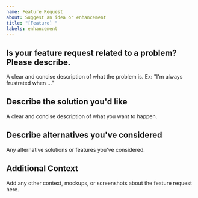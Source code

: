 ```yaml
---
name: Feature Request
about: Suggest an idea or enhancement
title: "[Feature] "
labels: enhancement
---
```


## Is your feature request related to a problem? Please describe.

A clear and concise description of what the problem is. Ex: "I'm always frustrated when ..."

## Describe the solution you'd like

A clear and concise description of what you want to happen.

## Describe alternatives you've considered

Any alternative solutions or features you've considered.

## Additional Context

Add any other context, mockups, or screenshots about the feature request here.
